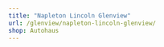 ```yaml
---
title: "Napleton Lincoln Glenview"
url: /glenview/napleton-lincoln-glenview/
shop: Autohaus
---
```


